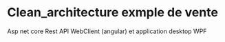 # Clean_architecture exmple de vente 
Asp net core Rest API WebClient (angular) et application desktop WPF
